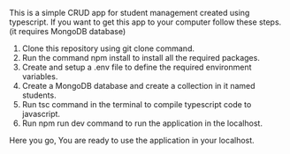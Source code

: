 This is a simple CRUD app for student management created using typescript.
If you want to get this app to your computer follow these steps. (it requires MongoDB database)

1. Clone this repository using git clone command.
2. Run the command npm install to install all the required packages.
3. Create and setup a .env file to define the required environment variables.
4. Create a MongoDB database and create a collection in it named students.
5. Run tsc command in the terminal to compile typescript code to javascript.
6. Run npm run dev command to run the application in the localhost.

Here you go, You are ready to use the application in your localhost.
